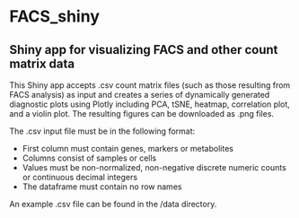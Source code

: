 # FACS_shiny

## Shiny app for visualizing FACS and other count matrix data

This Shiny app accepts .csv count matrix files (such as those resulting from
FACS analysis) as input and creates a series of dynamically generated diagnostic
plots using Plotly including PCA, tSNE, heatmap, correlation plot, and a violin
plot. The resulting figures can be downloaded as .png files.

The .csv input file must be in the following format:
* First column must contain genes, markers or metabolites
* Columns consist of samples or cells
* Values must be non-normalized, non-negative discrete numeric counts or
continuous decimal integers
* The dataframe must contain no row names

An example .csv file can be found in the /data directory.